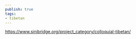 ```yaml
---
publish: true
tags:
- tibetan
---
```


https://www.sinibridge.org/project_category/colloquial-tibetan/